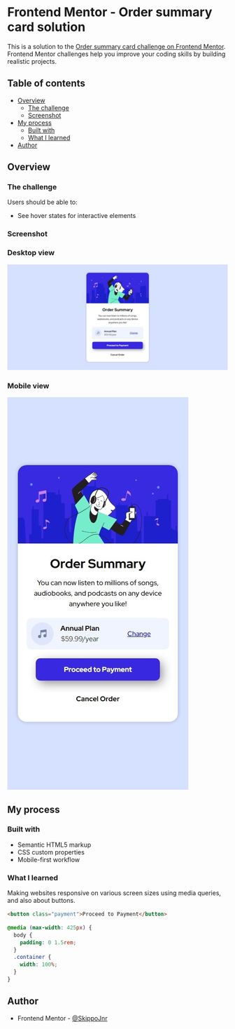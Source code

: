 # Frontend Mentor - Order summary card solution

This is a solution to the [Order summary card challenge on Frontend Mentor](https://www.frontendmentor.io/challenges/order-summary-component-QlPmajDUj). Frontend Mentor challenges help you improve your coding skills by building realistic projects. 

## Table of contents

- [Overview](#overview)
  - [The challenge](#the-challenge)
  - [Screenshot](#screenshot)
- [My process](#my-process)
  - [Built with](#built-with)
  - [What I learned](#what-i-learned)
- [Author](#author)


## Overview

### The challenge

Users should be able to:

- See hover states for interactive elements

### Screenshot
### Desktop view
![desktop-view](https://github.com/SkippoJnr/order-summary-component/blob/524c5b8c8a060048854a0c4894872c97ea4afa21/screenshots/desktop-design.jpeg)

### Mobile view
![mobile-view](https://github.com/SkippoJnr/order-summary-component/blob/84943e656327193491b0b6025db690231a9d3c9b/screenshots/mobile-design.jpeg)




## My process

### Built with

- Semantic HTML5 markup
- CSS custom properties
- Mobile-first workflow


### What I learned

Making websites responsive on various screen sizes using media queries, and also about buttons. 


```html
<button class="payment">Proceed to Payment</button>
```
```css
@media (max-width: 425px) {
  body {
    padding: 0 1.5rem;
  }
  .container {
    width: 100%;
  }
}
```




## Author

- Frontend Mentor - [@SkippoJnr](https://www.frontendmentor.io/profile/Skippojnr)


